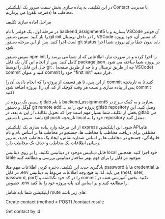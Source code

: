 
در این تکلیف، به پیاده سازی بخش سمت سرور یک اپلیکیشن Contact یا مدیریت مخاطب ها (دفترچه تلفن) می پردازیم. 

مراحل اماده سازی تکلیف 

در مرحله اول، یک فولدر با نام  backend_assignment5 بسازید و با VSCode آن فولدر را باز کنید. سپس دستور 
git init را در داخل ترمینال VSCode که مسیر آن، خود پروژه است اجرا کنید. پس از این مرحله دستور git status باید بدون خطا برای پروژه شما اجرا شود. 

سپس دستور npm init را اجرا کرده و در صورت نیاز، اطلاعاتی که از شما می پرسد را کامل کنید. پس از انجام این کار، یک فایل package.json در پروژه شما ساخته می شود. حال این فایل را توسط git ، (چه از طریق ترمینال و یا چه از طریق صفحه VSCode) commit کنید و عنوان commit خود را "first init" قرار دهید.  

از این پس، تا هر قسمت از پروژه را که انجام دادید، آن را commit کنید تا به تاریخچه پروژه اضافه شود. (پس از پیاده سازی و تست هر وقت کوچک از کد، آن را commit کنید) 

سپس یک پروژه در gitlab با نام backend_assignment5 بسازید و به کمک سرچ در گوگل و دستور 
git remote add … پروژه خود را به gitlab repository وصل کنید. این بخش از تکلیف شما بسیار مهم است چرا که تحویل تکالیف از این به بعد، در gitlab می باشد. سپس با دستور git push تاریخچه local خود را به repository منتقل کنید.  

از این مرحله وارد پیاده سازی یک اپلیکیشن express شود. این اپلیکیشن APIهای مختلفی برای دریافت مخاطب یا مخاطب ها، جستجو در مخاطب ها بر اساس نام و نام خانوادگی، جستجو در مخاطب ها بر اساس شماره تماس، ایجاد یک مخاطب جدید، به روز رسانی اطلاعات یک مخاطب و حذف یک مخاطب دارد. 

فایل دیتابیس موجود در دیتابیس تکلیف را بر روی دیتابیس local خود اجرا کنید. همچنین table موجود در فایل را برای فهم بهتر ساختار دیتابیس بررسی و مطالعه کنید.  

یادگیری جدید این تکلیف، ذخیره کردن اطلاعات مهم مثلا password ها یا credential ها در فایل .env می باید. لذا به هیچ وجه اطلاعات مربوط به دیتابیس (host, user, password, port) را در کد خود نگذاشته و commit نکنید. بخش آموزشی هفته در خصوص .env را مطالعه کنید و بر اساس آن، پایه پروژه خود را بنا کنید. 

اپلیکیشن شما باید شامل route های زیر باشد: 



Create contact (method = POST) 
/contact 
result:  

Get contact by id 